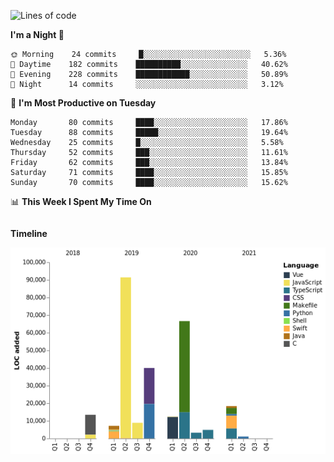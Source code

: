 <!--START_SECTION:waka-->
![Lines of code](https://img.shields.io/badge/From%20Hello%20World%20I%27ve%20Written-267953%20lines%20of%20code-blue)

**I'm a Night 🦉** 

```text
🌞 Morning    24 commits     █░░░░░░░░░░░░░░░░░░░░░░░░   5.36% 
🌆 Daytime    182 commits    ██████████░░░░░░░░░░░░░░░   40.62% 
🌃 Evening    228 commits    ████████████░░░░░░░░░░░░░   50.89% 
🌙 Night      14 commits     ░░░░░░░░░░░░░░░░░░░░░░░░░   3.12%

```
📅 **I'm Most Productive on Tuesday** 

```text
Monday       80 commits     ████░░░░░░░░░░░░░░░░░░░░░   17.86% 
Tuesday      88 commits     █████░░░░░░░░░░░░░░░░░░░░   19.64% 
Wednesday    25 commits     █░░░░░░░░░░░░░░░░░░░░░░░░   5.58% 
Thursday     52 commits     ███░░░░░░░░░░░░░░░░░░░░░░   11.61% 
Friday       62 commits     ███░░░░░░░░░░░░░░░░░░░░░░   13.84% 
Saturday     71 commits     ████░░░░░░░░░░░░░░░░░░░░░   15.85% 
Sunday       70 commits     ████░░░░░░░░░░░░░░░░░░░░░   15.62%

```


📊 **This Week I Spent My Time On** 

```text
```

**Timeline**

![Chart not found](https://raw.githubusercontent.com/johann-lr/johann-lr/master/charts/bar_graph.png) 


<!--END_SECTION:waka-->
